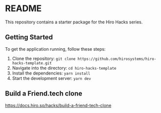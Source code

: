 # README

This repository contains a starter package for the Hiro Hacks series.

## Getting Started

To get the application running, follow these steps:

1. Clone the repository: `git clone https://github.com/hirosystems/hiro-hacks-template.git`
2. Navigate into the directory: `cd hiro-hacks-template`
3. Install the dependencies: `yarn install`
4. Start the development server: `yarn dev`

## Build a Friend.tech clone

https://docs.hiro.so/hacks/build-a-friend-tech-clone 